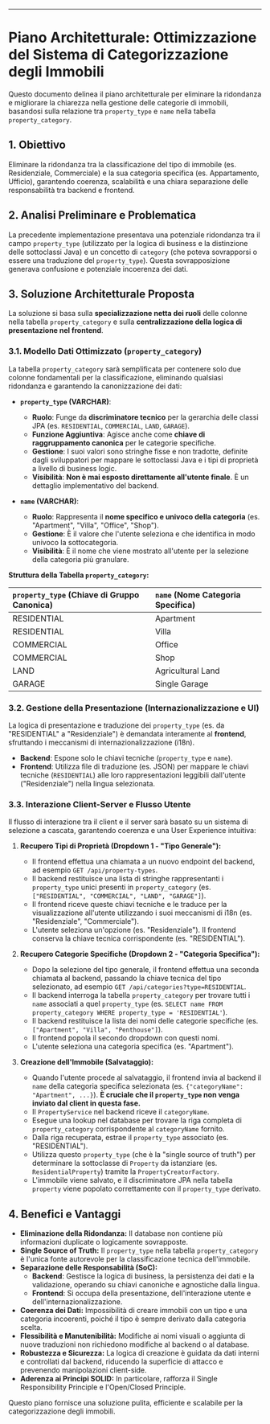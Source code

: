 ---

# Piano Architetturale: Ottimizzazione del Sistema di Categorizzazione degli Immobili

Questo documento delinea il piano architetturale per eliminare la ridondanza e migliorare la chiarezza nella gestione delle categorie di immobili, basandosi sulla relazione tra `property_type` e `name` nella tabella `property_category`.

## 1. Obiettivo

Eliminare la ridondanza tra la classificazione del tipo di immobile (es. Residenziale, Commerciale) e la sua categoria specifica (es. Appartamento, Ufficio), garantendo coerenza, scalabilità e una chiara separazione delle responsabilità tra backend e frontend.

## 2. Analisi Preliminare e Problematica

La precedente implementazione presentava una potenziale ridondanza tra il campo `property_type` (utilizzato per la logica di business e la distinzione delle sottoclassi Java) e un concetto di `category` (che poteva sovrapporsi o essere una traduzione del `property_type`). Questa sovrapposizione generava confusione e potenziale incoerenza dei dati.

## 3. Soluzione Architetturale Proposta

La soluzione si basa sulla **specializzazione netta dei ruoli** delle colonne nella tabella `property_category` e sulla **centralizzazione della logica di presentazione nel frontend**.

### 3.1. Modello Dati Ottimizzato (`property_category`)

La tabella `property_category` sarà semplificata per contenere solo due colonne fondamentali per la classificazione, eliminando qualsiasi ridondanza e garantendo la canonizzazione dei dati:

*   **`property_type` (VARCHAR)**:
    *   **Ruolo**: Funge da **discriminatore tecnico** per la gerarchia delle classi JPA (es. `RESIDENTIAL`, `COMMERCIAL`, `LAND`, `GARAGE`).
    *   **Funzione Aggiuntiva**: Agisce anche come **chiave di raggruppamento canonica** per le categorie specifiche.
    *   **Gestione**: I suoi valori sono stringhe fisse e non tradotte, definite dagli sviluppatori per mappare le sottoclassi Java e i tipi di proprietà a livello di business logic.
    *   **Visibilità**: **Non è mai esposto direttamente all'utente finale**. È un dettaglio implementativo del backend.

*   **`name` (VARCHAR)**:
    *   **Ruolo**: Rappresenta il **nome specifico e univoco della categoria** (es. "Apartment", "Villa", "Office", "Shop").
    *   **Gestione**: È il valore che l'utente seleziona e che identifica in modo univoco la sottocategoria.
    *   **Visibilità**: È il nome che viene mostrato all'utente per la selezione della categoria più granulare.

**Struttura della Tabella `property_category`:**

| `property_type` (Chiave di Gruppo Canonica) | `name` (Nome Categoria Specifica) |
| :------------------------------------------ | :-------------------------------- |
| RESIDENTIAL                                 | Apartment                         |
| RESIDENTIAL                                 | Villa                             |
| COMMERCIAL                                  | Office                            |
| COMMERCIAL                                  | Shop                              |
| LAND                                        | Agricultural Land                 |
| GARAGE                                      | Single Garage                     |

### 3.2. Gestione della Presentazione (Internazionalizzazione e UI)

La logica di presentazione e traduzione dei `property_type` (es. da "RESIDENTIAL" a "Residenziale") è demandata interamente al **frontend**, sfruttando i meccanismi di internazionalizzazione (i18n).

*   **Backend**: Espone solo le chiavi tecniche (`property_type` e `name`).
*   **Frontend**: Utilizza file di traduzione (es. JSON) per mappare le chiavi tecniche (`RESIDENTIAL`) alle loro rappresentazioni leggibili dall'utente ("Residenziale") nella lingua selezionata.

### 3.3. Interazione Client-Server e Flusso Utente

Il flusso di interazione tra il client e il server sarà basato su un sistema di selezione a cascata, garantendo coerenza e una User Experience intuitiva:

1.  **Recupero Tipi di Proprietà (Dropdown 1 - "Tipo Generale"):**
    *   Il frontend effettua una chiamata a un nuovo endpoint del backend, ad esempio `GET /api/property-types`.
    *   Il backend restituisce una lista di stringhe rappresentanti i `property_type` unici presenti in `property_category` (es. `["RESIDENTIAL", "COMMERCIAL", "LAND", "GARAGE"]`).
    *   Il frontend riceve queste chiavi tecniche e le traduce per la visualizzazione all'utente utilizzando i suoi meccanismi di i18n (es. "Residenziale", "Commerciale").
    *   L'utente seleziona un'opzione (es. "Residenziale"). Il frontend conserva la chiave tecnica corrispondente (es. "RESIDENTIAL").

2.  **Recupero Categorie Specifiche (Dropdown 2 - "Categoria Specifica"):**
    *   Dopo la selezione del tipo generale, il frontend effettua una seconda chiamata al backend, passando la chiave tecnica del tipo selezionato, ad esempio `GET /api/categories?type=RESIDENTIAL`.
    *   Il backend interroga la tabella `property_category` per trovare tutti i `name` associati a quel `property_type` (es. `SELECT name FROM property_category WHERE property_type = 'RESIDENTIAL'`).
    *   Il backend restituisce la lista dei nomi delle categorie specifiche (es. `["Apartment", "Villa", "Penthouse"]`).
    *   Il frontend popola il secondo dropdown con questi nomi.
    *   L'utente seleziona una categoria specifica (es. "Apartment").

3.  **Creazione dell'Immobile (Salvataggio):**
    *   Quando l'utente procede al salvataggio, il frontend invia al backend il `name` della categoria specifica selezionata (es. `{"categoryName": "Apartment", ...}`). **È cruciale che il `property_type` non venga inviato dal client in questa fase.**
    *   Il `PropertyService` nel backend riceve il `categoryName`.
    *   Esegue una lookup nel database per trovare la riga completa di `property_category` corrispondente al `categoryName` fornito.
    *   Dalla riga recuperata, estrae il `property_type` associato (es. "RESIDENTIAL").
    *   Utilizza questo `property_type` (che è la "single source of truth") per determinare la sottoclasse di `Property` da istanziare (es. `ResidentialProperty`) tramite la `PropertyCreatorFactory`.
    *   L'immobile viene salvato, e il discriminatore JPA nella tabella `property` viene popolato correttamente con il `property_type` derivato.

## 4. Benefici e Vantaggi

*   **Eliminazione della Ridondanza:** Il database non contiene più informazioni duplicate o logicamente sovrapposte.
*   **Single Source of Truth:** Il `property_type` nella tabella `property_category` è l'unica fonte autorevole per la classificazione tecnica dell'immobile.
*   **Separazione delle Responsabilità (SoC):**
    *   **Backend**: Gestisce la logica di business, la persistenza dei dati e la validazione, operando su chiavi canoniche e agnostiche dalla lingua.
    *   **Frontend**: Si occupa della presentazione, dell'interazione utente e dell'internazionalizzazione.
*   **Coerenza dei Dati:** Impossibilità di creare immobili con un tipo e una categoria incoerenti, poiché il tipo è sempre derivato dalla categoria scelta.
*   **Flessibilità e Manutenibilità:** Modifiche ai nomi visuali o aggiunta di nuove traduzioni non richiedono modifiche al backend o al database.
*   **Robustezza e Sicurezza:** La logica di creazione è guidata da dati interni e controllati dal backend, riducendo la superficie di attacco e prevenendo manipolazioni client-side.
*   **Aderenza ai Principi SOLID:** In particolare, rafforza il Single Responsibility Principle e l'Open/Closed Principle.

Questo piano fornisce una soluzione pulita, efficiente e scalabile per la categorizzazione degli immobili.